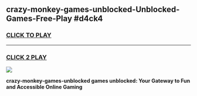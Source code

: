 
## crazy-monkey-games-unblocked-Unblocked-Games-Free-Play #d4ck4
<h3>
<a href="https://us.freeplayer.one?title=crazy-monkey-games-unblocked&ref=9M">CLICK TO PLAY</a></h3>
<hr>

<h3>
<a href="https://us.freeplayer.one?title=crazy-monkey-games-unblocked&ref=9M">CLICK 2 PLAY</a>
  
</h3>

<a href="https://us.freeplayer.one?title=crazy-monkey-games-unblocked&ref=9M"><img src="https://clearcache.store/games.png"></a>


**crazy-monkey-games-unblocked games unblocked: Your Gateway to Fun and Accessible Online Gaming**

